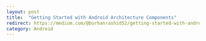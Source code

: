 ```yaml
---
layout: post
title:  "Getting Started with Android Architecture Components"
redirect: https://medium.com/@burhanrashid52/getting-started-with-android-architecture-components-e1fc80b0f258
category: Android
---
```

